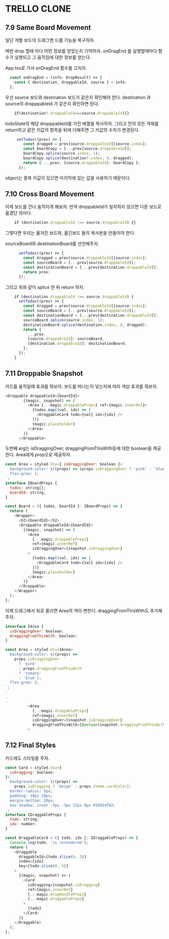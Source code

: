 # TRELLO CLONE

## 7.9 Same Board Movement

일단 개별 보드의 드래그앤 드롭 기능을 복구하자.

매번 drop 할때 마다 어떤 정보를 얻었는지 기억하자. onDragEnd 를 실행할때마다 함수가 실행되고 그 움직임에 대한 정보를 얻는다.

App.tsx로 가서 onDragEnd 함수를 고치자.

```JavaScript
  const onDragEnd = (info: DropResult) => {
    const { destination, draggableId, source } = info;
  };
```

우선 source 보드와 destination 보드가 같은지 확인해야 한다. destination 과 source의 dropppableId 가 같은지 확인하면 된다.

```JavaScript
    if(destination?.droppableId===source.droppableId){}

```

todoState의 해당 dropppableId를 가진 배열을 복사하자. 그리고 전의 모든 객체를 return하고 같은 키값의 항목을 뒤에 더해주면 그 키값의 수치가 변경된다.

```JavaScript
     setTodos((prev) => {
        const dragged = prev[source.droppableId][source.index];
        const boardCopy = [...prev[source.droppableId]];
        boardCopy.splice(source.index, 1);
        boardCopy.splice(destination?.index, 0, dragged);
        return { ...prev, [source.droppableId]: boardCopy };
      });
```

object는 중복 키값이 있으면 마지막에 있는 값을 사용하기 때문이다.

## 7.10 Cross Board Movement

이제 보드를 건너 움직이게 해보자. 만약 droppableId가 일치하지 않으면 다른 보드로 옮겼단 의미다.

```JavaScript
    if (destination.droppableId !== source.droppableId) {}
```

그렇다면 우리는 옮겨진 보드와, 옮긴보드 둘의 복사본을 만들어야 한다.

sourceBoard와 destinationBoard를 선언해주자.

```JavaScript
      setTodos((prev) => {
        const dragged = prev[source.droppableId][source.index];
        const sourceBoard = [...prev[source.droppableId]];
        const destinationBoard = [...prev[destination.droppableId]];
        return prev;
      });
```

그리고 위와 같이 splice 한 뒤 return 하자.

```JavaScript
    if (destination.droppableId !== source.droppableId) {
      setTodos((prev) => {
        const dragged = prev[source.droppableId][source.index];
        const sourceBoard = [...prev[source.droppableId]];
        const destinationBoard = [...prev[destination.droppableId]];
        sourceBoard.splice(source.index, 1);
        destinationBoard.splice(destination.index, 0, dragged);
        return {
          ...prev,
          [source.droppableId]: sourceBoard,
          [destination.droppableId]: destinationBoard,
        };
      });
    }
```

## 7.11 Droppable Snapshot

카드를 움직일때 효과를 줘보자. 보드를 떠나는지 넣는지에 따라 색상 효과를 줘보자.

```JavaScript
<Droppable droppableId={boardId}>
        {(magic, snapshot) => (
          <Area {...magic.droppableProps} ref={magic.innerRef}>
            {todos.map((val, idx) => (
              <DraggableCard todo={val} idx={idx} />
            ))}
            {magic.placeholder}
          </Area>
        )}
      </Droppable>
```

두번째 arg는 isDraggingOver, draggingFromThisWith등에 대한 boolean을 제공한다. Area에게 prop으로 제공하자.

```JavaScript
const Area = styled.div<{ isDraggingOver: boolean }>`
  background-color: ${(props) => (props.isDraggingOver ? 'pink' : 'blue')};
  flex-grow: 1;
`;
interface IBoardProps {
  todos: string[];
  boardId: string;
}

const Board = ({ todos, boardId }: IBoardProps) => {
  return (
    <Wrapper>
      <h2>{boardId}</h2>
      <Droppable droppableId={boardId}>
        {(magic, snapshot) => (
          <Area
            {...magic.droppableProps}
            ref={magic.innerRef}
            isDraggingOver={snapshot.isDraggingOver}
          >
            {todos.map((val, idx) => (
              <DraggableCard todo={val} idx={idx} />
            ))}
            {magic.placeholder}
          </Area>
        )}
      </Droppable>
    </Wrapper>
  );
};

```

이제 드래그해서 위로 올리면 Area의 색이 변한다. draggingFromThisWith도 추가해주자.

```JavaScript
interface IArea {
  isDraggingOver: boolean;
  draggingFromThisWith: boolean;
}

const Area = styled.div<IArea>`
  background-color: ${(props) =>
    props.isDraggingOver
      ? 'pink'
      : props.draggingFromThisWith
      ? 'tomato'
      : 'blue'};
  flex-grow: 1;
`;
.
.
.
          <Area
            {...magic.droppableProps}
            ref={magic.innerRef}
            isDraggingOver={snapshot.isDraggingOver}
            draggingFromThisWith={Boolean(snapshot.draggingFromThisWith)}
          >
```

## 7.12 Final Styles

카드에도 스타일을 주자.

```JavaScript
const Card = styled.div<{
  isDragging: boolean;
}>`
  background-color: ${(props) =>
    props.isDragging ? 'beige' : props.theme.cardColor};
  border-radius: 5px;
  padding: 10px 10px;
  margin-bottom: 20px;
  box-shadow: inset -3px -3px 12px 0px #1b034f82;
`;
interface IDraggableProps {
  todo: string;
  idx: number;
}

const DraggableCard = ({ todo, idx }: IDraggableProps) => {
  console.log(todo, 'is rerendered');
  return (
    <Draggable
      draggableId={todo.slice(0, 3)}
      index={idx}
      key={todo.slice(0, 3)}
    >
      {(magic, snapshot) => (
        <Card
          isDragging={snapshot.isDragging}
          ref={magic.innerRef}
          {...magic.dragHandleProps}
          {...magic.draggableProps}
        >
          {todo}
        </Card>
      )}
    </Draggable>
  );
};
```
